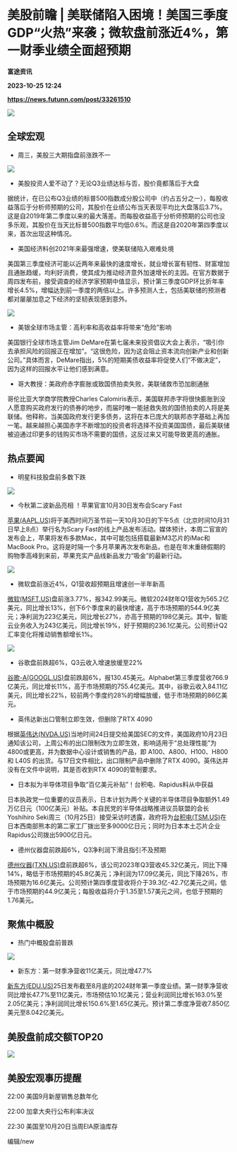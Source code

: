 # 美股前瞻 | 美联储陷入困境！美国三季度GDP“火热”来袭；微软盘前涨近4%，第一财季业绩全面超预期
**富途资讯**

**2023-10-25 12:24**

**https://news.futunn.com/post/33261510**

![](https://newsfile.futunn.com/public/NN-PersistNewsContentImage/7781/20230908/pic/0-31631765-0-503860c3920b1b7471fc8c9c0c0f7d1a.webp/bigjpg?imageMogr2/ignore-error/1/format/webp)

全球宏观
----

*   周三，美股三大期指盘前涨跌不一
    

![](https://postimg.futunn.com/16982350304593195820414.png)

*   美股投资人爱不动了？无论Q3业绩达标与否，股价竟都落后于大盘
    

据统计，在已公布Q3业绩的标普500指数成分股公司中（约占五分之一），每股收益落后于分析师预期的公司，其股价在业绩公布当天表现平均比大盘落后3.7%。这是自2019年第二季度以来的最大落差。而每股收益高于分析师预期的公司也没多乐观，其股价在当天比标普500指数平均低0.6%。而这是自2020年第四季度以来，首次出现这种情况。

*   美国经济料创2021年来最强增速，使美联储陷入艰难处境
    

美国第三季度经济可能以近两年来最快的速度增长，就业增长富有韧性、财富增加且通胀趋缓，均利好消费，使其成为推动经济意外加速增长的主因。在官方数据于周四发布前，接受调查的经济学家预期中值显示，预计第三季度GDP环比折年率增长4.5%，增幅达到前一季度的两倍以上。许多预测人士，包括美联储的预测者都对屡屡加息之下经济的坚韧表现感到意外。

![](https://postimg.futunn.com/16982333543334542498474.png)

*   美银全球市场主管：高利率和高收益率将带来“危险”影响
    

美国银行全球市场主管Jim DeMare在第七届未来投资倡议大会上表示，“吸引你去承担风险的回报正在增加”。“这很危险，因为这会阻止资本流向创新产业和创新公司。”具体而言，DeMare指出，5%的短期美债收益率将促使人们“不做决定”，因为这样的回报水平让他们感到满意。

*   哥大教授：美政府赤字膨胀或致国债拍卖失败，美联储救市恐加剧通胀
    

哥伦比亚大学商学院教授Charles Calomiris表示，美国联邦赤字将很快膨胀到没人愿意购买政府发行的债券的地步，而届时唯一能拯救失败的国债拍卖的人将是美联储。他释称，当美国政府发行更多债务，这将在本已庞大的联邦赤字基础上再加一笔。越来越担心美国赤字不断增加的投资者将选择不投资美国国债，最后美联储被迫通过印更多的钱购买市场不需要的国债，这反过来又可能导致更高的通胀。

热点要闻
----

*   明星科技股盘前多数下跌
    

![](https://postimg.futunn.com/16982350112465887282691.png)

*   今秋第二波新品亮相 ！苹果官宣10月30日发布会Scary Fast
    

[苹果(AAPL.US)](https://www.futunn.com/quote/stock?m=us&code=AAPL)将于美西时间万圣节前一天10月30日的下午5点（北京时间10月31日早上8点）举行名为Scary Fast的线上产品发布活动。媒体预计，本周二官宣的发布会上，苹果将发布多款Mac，其中可能包括搭载最新M3芯片的iMac和MacBook Pro。这将是时隔一个多月苹果再次发布新品，也是在年末重磅假期的购物季高峰到来前，苹果充实产品线新品发力“吸金”的最新行动。

![](https://postimg.futunn.com/16982341374706660266120.jpeg)

*   微软盘前涨近4%，Q1营收超预期且增速创一半年新高
    

[微软(MSFT.US)](https://www.futunn.com/quote/stock?m=us&code=MSFT)盘前涨3.77%，报342.99美元。微软2024财年Q1营收为565.2亿美元，同比增长13%，创下6个季度来的最快增速，高于市场预期的544.9亿美元；净利润为223亿美元，同比增长27%，亦高于预期的198亿美元。其中，智能云业务收入为243亿美元，同比增长19%，好于预期的236.1亿美元。公司预计Q2汇率变化将推动销售额增长1%。

![](https://postimg.futunn.com/16982348758232992518385.png)

*   谷歌盘前跌超6%，Q3云收入增速放缓至22%
    

[谷歌-A(GOOGL.US)](https://www.futunn.com/quote/stock?m=us&code=GOOGL)盘前跌超6%，报130.45美元。Alphabet第三季度营收766.9亿美元，同比增长11%，高于市场预期的755.4亿美元。其中，谷歌云收入84.11亿美元，同比增长22%，较前两个季度约28%的增幅放缓，低于市场预期的86亿美元。

*   英伟达新出口管制立即生效，但删除了RTX 4090
    

根据[英伟达(NVDA.US)](https://www.futunn.com/quote/stock?m=us&code=NVDA)当地时间24日提交给美国SEC的文件，美国政府10月23日通知该公司，上周公布的出口限制改为立即生效，影响适用于“总处理性能”为4800或更高，并为数据中心设计或销售的产品，即 A100、A800、H100、H800 和 L40S 的出货。与17日文件相比，出口限制产品中删除了RTX 4090。英伟达并没有在文件中说明，其是否收到RTX 4090的管制要求。

*   日本拟为半导体项目争取“百亿美元补贴”！台积电、Rapidus料从中获益
    

日本执政党一位重要的议员表示，日本计划为两个关键的半导体项目争取额外1.49万亿日元（100亿美元）补贴。本自民党的半导体战略推进议员联盟的会长Yoshihiro Seki周三（10月25日）接受采访时透露，政府将为[台积电(TSM.US)](https://www.futunn.com/quote/stock?m=us&code=TSM)在日本西南部熊本的第二家工厂拨出至多9000亿日元；同时为日本本土芯片企业Rapidus公司拨出5900亿日元。

*   德州仪器盘前跌超6%，Q3净利润下滑且指引不及预期
    

[德州仪器(TXN.US)](https://www.futunn.com/quote/stock?m=us&code=TXN)盘前跌超6%，该公司2023年Q3营收45.32亿美元，同比下降14%，略低于市场预期的45.8亿美元；净利润为17.09亿美元，同比下降26%，市场预期为16.6亿美元。公司预计第四季度营收将介于39.3亿-42.7亿美元之间，低于市场预期的44.9亿美元；每股收益将介于1.35至1.57美元之间，也低于预期的1.76美元。

聚焦中概股
-----

*   热门中概股盘前普跌
    

![](https://postimg.futunn.com/16982349554425287357766.png)

*   新东方：第一财季净营收11亿美元，同比增47.7%
    

[新东方(EDU.US)](https://www.futunn.com/quote/stock?m=us&code=EDU)25日发布截至8月底的2024财年第一季度业绩。第一财季净营收同比增长47.7%至11亿美元，市场预估10.1亿美元；营业利润同比增长163.0%至2.05亿美元；净利润同比增长150.6%至1.65亿美元。预计第二季度净营收7.850亿美元至8.042亿美元。

美股盘前成交额TOP20
------------

![](https://postimg.futunn.com/16982349821945660228016.png)

美股宏观事历提醒
--------

22:00 美国9月新屋销售总数年化

22:00 加拿大央行公布利率决议

22:30 美国至10月20日当周EIA原油库存

编辑/new